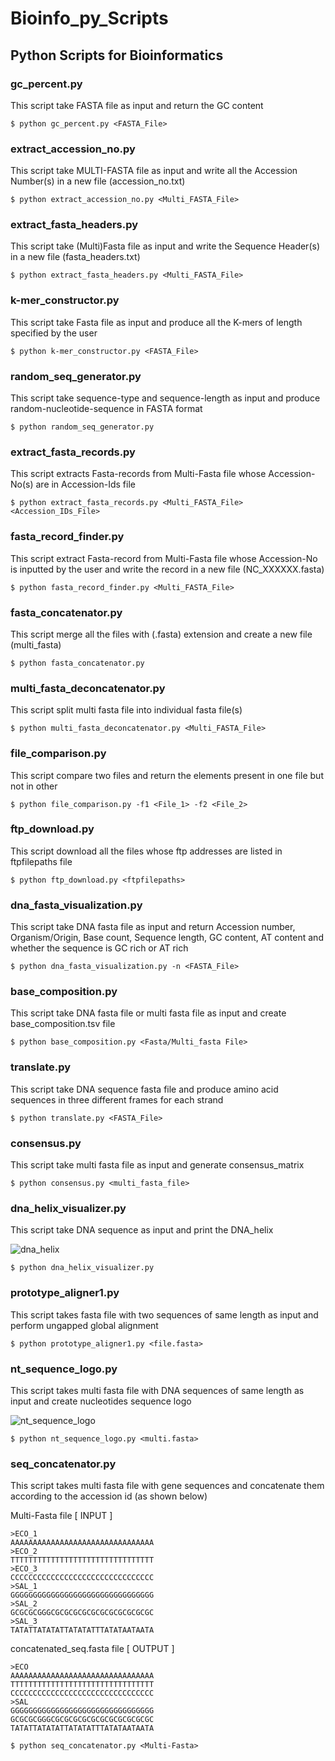 # Bioinfo_py_Scripts
## Python Scripts for Bioinformatics
### gc_percent.py
This script take FASTA file as input and return the GC content
```
$ python gc_percent.py <FASTA_File>
```
### extract_accession_no.py
This script take MULTI-FASTA file as input and write all the Accession Number(s) in a new file (accession_no.txt)
```
$ python extract_accession_no.py <Multi_FASTA_File>
```
### extract_fasta_headers.py
This script take (Multi)Fasta file as input and write the Sequence Header(s) in a new file (fasta_headers.txt)
```
$ python extract_fasta_headers.py <Multi_FASTA_File>
```
### k-mer_constructor.py
This script take Fasta file as input and produce all the K-mers of length specified by the user
```
$ python k-mer_constructor.py <FASTA_File>
```
### random_seq_generator.py
This script take sequence-type and sequence-length as input and produce random-nucleotide-sequence in FASTA format
```
$ python random_seq_generator.py
```
### extract_fasta_records.py
This script extracts Fasta-records from Multi-Fasta file whose Accession-No(s) are in Accession-Ids file
```
$ python extract_fasta_records.py <Multi_FASTA_File> <Accession_IDs_File>
```
### fasta_record_finder.py
This script extract Fasta-record from Multi-Fasta file whose Accession-No is inputted by the user and write the record in a new file (NC_XXXXXX.fasta)
```
$ python fasta_record_finder.py <Multi_FASTA_File>
````
### fasta_concatenator.py
This script merge all the files with (.fasta) extension and create a new file (multi_fasta)
```
$ python fasta_concatenator.py
```
### multi_fasta_deconcatenator.py
This script split multi fasta file into individual fasta file(s)
```
$ python multi_fasta_deconcatenator.py <Multi_FASTA_File>
```
### file_comparison.py
This script compare two files and return the elements present in one file but not in other
```
$ python file_comparison.py -f1 <File_1> -f2 <File_2>
```
### ftp_download.py
This script download all the files whose ftp addresses are listed in ftpfilepaths file
```
$ python ftp_download.py <ftpfilepaths>
```
### dna_fasta_visualization.py
This script take DNA fasta file as input and return Accession number, Organism/Origin, Base count, Sequence length, GC content, AT content and whether the sequence is GC rich or AT rich
```
$ python dna_fasta_visualization.py -n <FASTA_File>
```
### base_composition.py
This script take DNA fasta file or multi fasta file as input and create base_composition.tsv file
```
$ python base_composition.py <Fasta/Multi_fasta File>
```
### translate.py
This script take DNA sequence fasta file and produce amino acid sequences in three different frames for each strand
```
$ python translate.py <FASTA_File>
```
### consensus.py
This script take multi fasta file as input and generate consensus_matrix
```
$ python consensus.py <multi_fasta_file>
```
### dna_helix_visualizer.py
This script take DNA sequence as input and print the DNA_helix

![dna_helix](https://github.com/rajanbit/Bioinfo_py_Scripts/blob/master/supplementary_data/images/dna_helix.png)

```
$ python dna_helix_visualizer.py
```
### prototype_aligner1.py
This script takes fasta file with two sequences of same length as input and perform ungapped global alignment
```
$ python prototype_aligner1.py <file.fasta>
```
### nt_sequence_logo.py
This script takes multi fasta file with DNA sequences of same length as input and create nucleotides sequence logo

![nt_sequence_logo](https://github.com/rajanbit/Bioinfo_py_Scripts/blob/master/supplementary_data/images/nt_seq_logo.png)

```
$ python nt_sequence_logo.py <multi.fasta>
```
### seq_concatenator.py
This script takes multi fasta file with gene sequences and concatenate them according to the accession id (as shown below)

Multi-Fasta file [ INPUT ]
```
>ECO_1
AAAAAAAAAAAAAAAAAAAAAAAAAAAAAAAA
>ECO_2
TTTTTTTTTTTTTTTTTTTTTTTTTTTTTTTT
>ECO_3
CCCCCCCCCCCCCCCCCCCCCCCCCCCCCCCC
>SAL_1
GGGGGGGGGGGGGGGGGGGGGGGGGGGGGGGG
>SAL_2
GCGCGCGGGCGCGCGCGCGCGCGCGCGCGCGC
>SAL_3
TATATTATATATTATATATTTATATAATAATA
```

concatenated_seq.fasta file [ OUTPUT ]
```
>ECO
AAAAAAAAAAAAAAAAAAAAAAAAAAAAAAAA
TTTTTTTTTTTTTTTTTTTTTTTTTTTTTTTT
CCCCCCCCCCCCCCCCCCCCCCCCCCCCCCCC
>SAL
GGGGGGGGGGGGGGGGGGGGGGGGGGGGGGGG
GCGCGCGGGCGCGCGCGCGCGCGCGCGCGCGC
TATATTATATATTATATATTTATATAATAATA
```
```
$ python seq_concatenator.py <Multi-Fasta>
```
